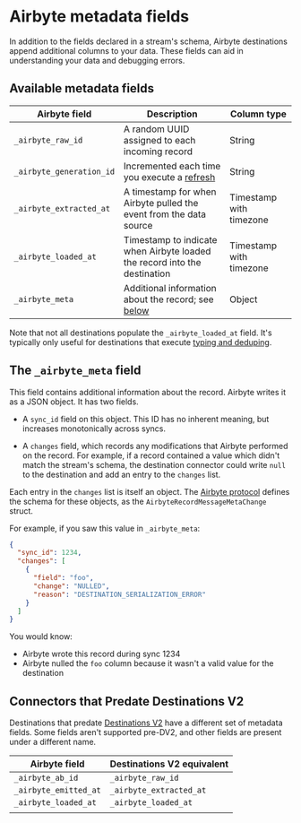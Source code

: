 # Airbyte metadata fields

In addition to the fields declared in a stream's schema, Airbyte destinations append additional columns to your data. These fields can aid in understanding your data and debugging errors.

## Available metadata fields

| Airbyte field            | Description                                                                                       | Column type             |
| ------------------------ | ------------------------------------------------------------------------------------------------- | ----------------------- |
| `_airbyte_raw_id`        | A random UUID assigned to each incoming record                                                    | String                  |
| `_airbyte_generation_id` | Incremented each time you execute a [refresh](https://docs.airbyte.com/operator-guides/refreshes) | String                  |
| `_airbyte_extracted_at`  | A timestamp for when Airbyte pulled the event from the data source                                | Timestamp with timezone |
| `_airbyte_loaded_at`     | Timestamp to indicate when Airbyte loaded the record into the destination                         | Timestamp with timezone |
| `_airbyte_meta`          | Additional information about the record; see [below](#the-_airbyte_meta-field)                    | Object                  |

Note that not all destinations populate the `_airbyte_loaded_at` field. It's typically only useful for destinations that execute [typing and deduping](https://docs.airbyte.com/using-airbyte/core-concepts/typing-deduping).

## The `_airbyte_meta` field

This field contains additional information about the record. Airbyte writes it as a JSON object. It has two fields.

- A `sync_id` field on this object. This ID has no inherent meaning, but increases monotonically across syncs.

- A `changes` field, which records any modifications that Airbyte performed on the record. For example, if a record contained a value which didn't match the stream's schema, the destination connector could write `null` to the destination and add an entry to the `changes` list.

Each entry in the `changes` list is itself an object. The
[Airbyte protocol](https://github.com/airbytehq/airbyte-protocol/blob/master/protocol-models/src/main/resources/airbyte_protocol/airbyte_protocol.yaml#L88) defines the schema for these objects, as the `AirbyteRecordMessageMetaChange` struct.

For example, if you saw this value in `_airbyte_meta`:

```json
{
  "sync_id": 1234,
  "changes": [
    {
      "field": "foo",
      "change": "NULLED",
      "reason": "DESTINATION_SERIALIZATION_ERROR"
    }
  ]
}
```

You would know:

- Airbyte wrote this record during sync 1234
- Airbyte nulled the `foo` column because it wasn't a valid value for the destination

## Connectors that Predate Destinations V2

Destinations that predate [Destinations V2](https://docs.airbyte.com/release_notes/upgrading_to_destinations_v2/) have a different set of metadata fields. Some fields aren't supported pre-DV2, and other fields are present under a different name.

| Airbyte field         | Destinations V2 equivalent |
| --------------------- | -------------------------- |
| `_airbyte_ab_id`      | `_airbyte_raw_id`          |
| `_airbyte_emitted_at` | `_airbyte_extracted_at`    |
| `_airbyte_loaded_at`  | `_airbyte_loaded_at`       |
|                       |                            |
